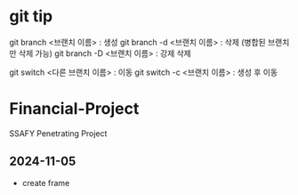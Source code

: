 # git tip

git branch <브랜치 이름> : 생성
git branch -d <브랜치 이름> : 삭제 (병합된 브랜치만 삭제 가능)
git branch -D <브랜치 이름> : 강제 삭제

git switch <다른 브랜치 이름> : 이동
git switch -c <브랜치 이름> : 생성 후 이동

# Financial-Project

SSAFY Penetrating Project

## 2024-11-05

- create frame
